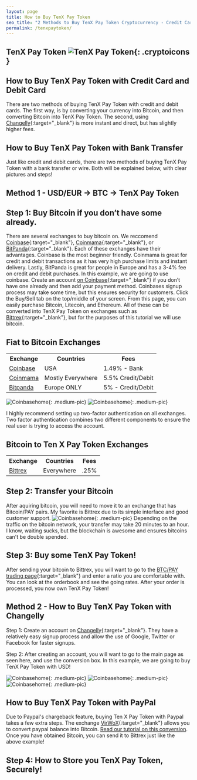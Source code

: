 ```yaml
---
layout: page
title: How to Buy TenX Pay Token
seo_title: "2 Methods to Buy TenX Pay Token Cryptocurrency - Credit Card, Debit Card and Bank"
permalink: /tenxpaytoken/
---
```


## TenX Pay Token ![TenX Pay Token](/img/tenx.png){: .cryptoicons }


## How to Buy TenX Pay Token with Credit Card and Debit Card

There are two methods of buying  TenX Pay Token with credit and debit cards. The first way, is by converting your currency into Bitcoin, and then converting Bitcoin into  TenX Pay Token. The second, using [Changelly](https://changelly.com/?ref_id=4af50f9c87f2){:target="_blank"} is more instant and direct, but has slightly higher fees.

## How to Buy TenX Pay Token with Bank Transfer

Just like credit and debit cards, there are two methods of buying TenX Pay Token with a bank transfer or wire. Both will be explained below, with clear pictures and steps!

## Method 1 - USD/EUR -> BTC -> TenX Pay Token

## Step 1: Buy Bitcoin if you don’t have some already.

There are several exchanges to buy bitcoin on. We reccomend [Coinbase](https://www.coinbase.com/join/53bc38a3b11f6623df000004){:target="_blank"}, [Coinmama](https://www.coinmama.com/?ref=buyaltcoinsworldwideio){:target="_blank"}, or [BitPanda](https://www.bitpanda.com/?ref=7989064235904733469){:target="_blank"}. Each of these exchanges have their advantages. Coinbase is the most beginner friendly. Coinmama is great for credit and debit transactions as it has very high purchase limits and instant delivery. Lastly, BitPanda is great for people in Europe and has a 3-4% fee on credit and debit purchases. In this example, we are going to use coinbase. Create an account [on Coinbase](https://www.coinbase.com/join/53bc38a3b11f6623df000004){:target="_blank"} if you don’t have one already and then add your payment method.  Coinbases signup process may take some time, but this ensures security for customers. Click the Buy/Sell tab on the top/middle of your screen. From this page, you can easily purchase Bitcoin, Litecoin, and Ethereum. All of these can be converted into TenX Pay Token on exchanges such as [Bittrex](https://bittrex.com/Home/Markets){:target="_blank"}, but for the purposes of this tutorial we will use bitcoin.


## Fiat to Bitcoin Exchanges
<table class="basic-table" align="center">
 <tr>
  <th>Exchange</th>
  <th>Countries</th>
  <th>Fees</th>
 </tr>

 <tr>
  <td><a href="https://www.coinbase.com/join/53bc38a3b11f6623df000004"> Coinbase</a></td>
  <td>USA</td>
  <td>1.49% - Bank </td>
 </tr>

 <tr>
  <td><a href="https://www.coinmama.com/?ref=buyaltcoinsworldwideio">Coinmama</a></td>
  <td>Mostly Everywhere</td>
  <td>5.5% Credit/Debit</td>
 </tr>
 <tr>
  <td><a href="https://www.bitpanda.com/?ref=7989064235904733469">Bitpanda</a></td>
  <td>Europe ONLY</td>
  <td>5% - Credit/Debit </td>
 </tr>

</table>

![Coinbasehome](/img/Coinbase3.png){: .medium-pic}
![Coinbasehome](/img/Coinbase2.png){: .medium-pic}


I highly recommend setting up two-factor authentication on all exchanges. Two factor authentication combines two different components to ensure the real user is trying to access the account.

## Bitcoin to Ten X Pay Token Exchanges
<table class="basic-table" align="center">
 <tr>
  <th>Exchange</th>
  <th>Countries</th>
  <th>Fees</th>
 </tr>

 <tr>
  <td><a href="https://bittrex.com/">Bittrex</a></td>
  <td>Everywhere</td>
  <td>.25%</td>
 </tr>

</table>

## Step 2: Transfer your Bitcoin

After aquiring bitcoin, you will need to move it to an exchange that has Bitcoin/PAY pairs. My favorite is Bittrex due to its simple interface and good customer support. ![Coinbasehome](/img/Coinbase3.png){: .medium-pic} Depending on the traffic on the bitcoin network, your transfer may take 20 minutes to an hour. I know, waiting sucks, but the blockchain is awesome and ensures bitcoins can't be double spended.

## Step 3: Buy some TenX Pay Token!

After sending your bitcoin to Bittrex, you will want to go to the [BTC/PAY trading page](https://bittrex.com/Market/Index?MarketName=BTC-PAY){:target="_blank"} and enter a ratio you are comfortable with. You can look at the orderbook and see the going rates. After your order is processed, you now own TenX Pay Token!

## Method 2 - How to Buy TenX Pay Token with Changelly

Step 1: Create an account on [Changelly](https://changelly.com/?ref_id=4af50f9c87f2){:target="_blank"}. They have a relatively easy signup process and allow the use of Google, Twitter or Facebook for faster signups.

Step 2: After creating an account, you will want to go to the main page as seen here, and use the conversion box. In this example, we are going to buy TenX Pay Token with USD!

![Coinbasehome](/img/XRP2.png){: .medium-pic}
![Coinbasehome](/img/XRP.png){: .medium-pic}
![Coinbasehome](/img/XRP1.png){: .medium-pic}

## How to Buy TenX Pay Token with PayPal

Due to Paypal's chargeback feature, buying Ten X Pay Token with Paypal takes a few extra steps. The exchange [VirWoX](https://www.virwox.com?r=22aa25){:target="_blank"} allows you to convert paypal balance into Bitcoin. [Read our tutorial on this conversion](/buy-bitcoin/paypal/). Once you have obtained Bitcoin, you can send it to Bittrex just like the above example!


## Step 4: How to Store you TenX Pay Token, Securely!
